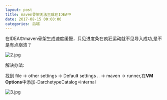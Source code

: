 ```yaml
---
layout: post
title: maven骨架无法生成在IDEA中
date: 2017-08-15 00:00:00
categories: 后端
---
```


在IDEA中maven骨架生成速度缓慢，只见进度条在疯狂运动就不见导入成功,是不是有点崩溃？

![2.jpg](https://i.loli.net/2019/06/30/5d184555d2ec553283.jpg)

解决办法:

找到 file -> other settings -> Default settings .. -> maven -> runner,在**VM Options**中添加-DarchetypeCatalog=internal

![3.jpg](https://i.loli.net/2019/06/30/5d184556c125b24554.jpg)